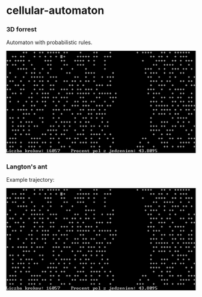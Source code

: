 # cellular-automaton

### 3D forrest

Automaton with probabilistic rules. 

![image alt text](langton.png)

### Langton's ant

Example trajectory:

![image alt text](langton.png)
